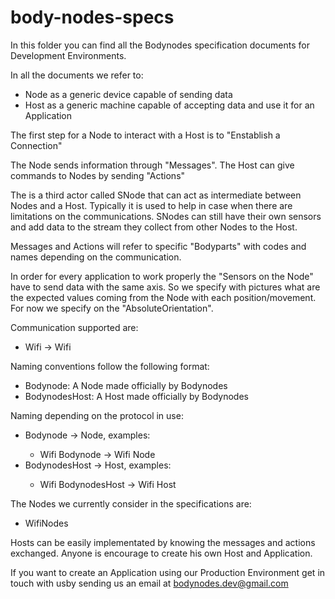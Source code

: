 # body-nodes-specs
In this folder you can find all the Bodynodes specification documents for Development Environments.

In all the documents we refer to:
- Node as a generic device capable of sending data
- Host as a generic machine capable of accepting data and use it for an Application

The first step for a Node to interact with a Host is to "Enstablish a Connection"

The Node sends information through "Messages".
The Host can give commands to Nodes by sending "Actions"

The is a third actor called SNode that can act as intermediate between Nodes and a Host.
Typically it is used to help in case when there are limitations on the communications.
SNodes can still have their own sensors and add data to the stream they collect from other Nodes to the Host.

Messages and Actions will refer to specific "Bodyparts" with codes and names depending on the communication.

In order for every application to work properly the "Sensors on the Node" have to send data with the same axis.
So we specify with pictures what are the expected values coming from the Node with each position/movement.
For now we specify on the "AbsoluteOrientation".

Communication supported are:
- Wifi -> Wifi

Naming conventions follow the following format:
- Bodynode: A Node made officially by Bodynodes
- BodynodesHost: A Host made officially by Bodynodes

Naming depending on the protocol in use:
- <protocol> Bodynode -> <protocol> Node, examples:
  - Wifi Bodynode -> Wifi Node
- <protocol> BodynodesHost -> <protocol> Host, examples:
  - Wifi BodynodesHost   -> Wifi Host


The Nodes we currently consider in the specifications are:
- WifiNodes

Hosts can be easily implementated by knowing the messages and actions exchanged. Anyone is encourage to create his own Host and Application. 

If you want to create an Application using our Production Environment get in touch with usby sending us an email at bodynodes.dev@gmail.com
